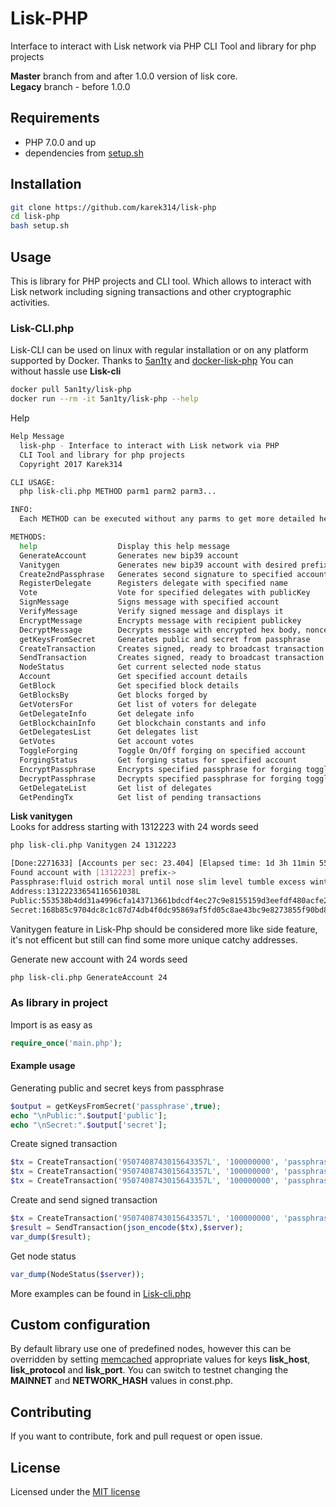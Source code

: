 # Lisk-PHP
Interface to interact with Lisk network via PHP
CLI Tool and library for php projects

<b>Master</b> branch from and after 1.0.0 version of lisk core.<br>
<b>Legacy</b> branch - before 1.0.0<br>

## Requirements
* PHP 7.0.0 and up
* dependencies from [setup.sh](https://github.com/karek314/lisk-php/blob/master/setup.sh)

## Installation
```sh
git clone https://github.com/karek314/lisk-php
cd lisk-php
bash setup.sh
```

## Usage
This is library for PHP projects and CLI tool. Which allows to interact with Lisk network including signing transactions and other cryptographic activities.

### Lisk-CLI.php
Lisk-CLI can be used on linux with regular installation or on any platform supported by Docker.
Thanks to [5an1ty](https://github.com/5an1ty/) and [docker-lisk-php](https://github.com/5an1ty/docker-lisk-php)
You can without hassle use <b>Lisk-cli</b>
```sh
docker pull 5an1ty/lisk-php
docker run --rm -it 5an1ty/lisk-php --help
 ```

Help
```sh
Help Message
  lisk-php - Interface to interact with Lisk network via PHP
  CLI Tool and library for php projects
  Copyright 2017 Karek314

CLI USAGE:
  php lisk-cli.php METHOD parm1 parm2 parm3...

INFO:
  Each METHOD can be executed without any parms to get more detailed help information which parms are needed.

METHODS:
  help                  Display this help message
  GenerateAccount       Generates new bip39 account
  Vanitygen             Generates new bip39 account with desired prefix
  Create2ndPassphrase   Generates second signature to specified account
  RegisterDelegate      Registers delegate with specified name
  Vote                  Vote for specified delegates with publicKey
  SignMessage           Signs message with specified account
  VerifyMessage         Verify signed message and displays it
  EncryptMessage        Encrypts message with recipient publickey
  DecryptMessage        Decrypts message with encrypted hex body, nonce and sender publickey
  getKeysFromSecret     Generates public and secret from passphrase
  CreateTransaction     Creates signed, ready to broadcast transaction
  SendTransaction       Creates signed, ready to broadcast transaction and then broadcast it
  NodeStatus            Get current selected node status
  Account               Get specified account details
  GetBlock              Get specified block details
  GetBlocksBy           Get blocks forged by
  GetVotersFor          Get list of voters for delegate
  GetDelegateInfo       Get delegate info
  GetBlockchainInfo     Get blockchain constants and info
  GetDelegatesList      Get delegates list
  GetVotes              Get account votes
  ToggleForging         Toggle On/Off forging on specified account
  ForgingStatus         Get forging status for specified account
  EncryptPassphrase     Encrypts specified passphrase for forging toggle
  DecryptPassphrase     Decrypts specified passphrase for forging toggle
  GetDelegateList       Get list of delegates
  GetPendingTx          Get list of pending transactions
  ```
  
  <b>Lisk vanitygen</b><br>
  Looks for address starting with 1312223 with 24 words seed
  ```sh
  php lisk-cli.php Vanitygen 24 1312223
  ```
  
  ```sh
  [Done:2271633] [Accounts per sec: 23.404] [Elapsed time: 1d 3h 11min 55s]
Found account with [1312223] prefix->
Passphrase:fluid ostrich moral until nose slim level tumble excess winter border ready allow reflect skill acid proud possible arm fade guide among myself myself
Address:13122233654116561038L
Public:553538b4dd31a4996cfa143713661bdcdf4ec27c9e8155159d3eefdf480acfe2
Secret:168b85c9704dc8c1c87d74db4f0dc95869af5fd05c8ae43bc9e8273855f90bd8553538b4dd31a4996cfa143713661bdcdf4ec27c9e8155159d3eefdf480acfe2
  ```
 Vanitygen feature in Lisk-Php should be considered more like side feature, it's not efficent but still can find some more unique catchy addresses.


  Generate new account with 24 words seed
  ```sh
  php lisk-cli.php GenerateAccount 24
  ```
  
  ### As library in project
  Import is as easy as
```php
require_once('main.php');
```
  #### Example usage
  Generating public and secret keys from passphrase
  ```php
  $output = getKeysFromSecret('passphrase',true);
  echo "\nPublic:".$output['public'];
  echo "\nSecret:".$output['secret'];
  ```
  Create signed transaction
  ```php
  $tx = CreateTransaction('9507408743015643357L', '100000000', 'passphrase', false, false, -10);
  $tx = CreateTransaction('9507408743015643357L', '100000000', 'passphrase1', 'passphrase2', false, -10);
  $tx = CreateTransaction('9507408743015643357L', '100000000', 'passphrase1', 'passphrase2', 'custom data', -10);
  ```
  Create and send signed transaction
  ```php
  $tx = CreateTransaction('9507408743015643357L', '100000000', 'passphrase', false, false, -10);
  $result = SendTransaction(json_encode($tx),$server);
  var_dump($result);
  ```
  Get node status
  ```php
  var_dump(NodeStatus($server));
  ```
  More examples can be found in [Lisk-cli.php](https://github.com/karek314/lisk-php/blob/master/lisk-cli.php)
  
  ## Custom configuration
  By default library use one of predefined nodes, however this can be overridden by setting [memcached](https://memcached.org) appropriate values for keys <b>lisk_host</b>, <b>lisk_protocol</b> and <b>lisk_port</b>.
  You can switch to testnet changing the <b>MAINNET</b> and <b>NETWORK_HASH</b> values in const.php.
  
 
 ## Contributing
If you want to contribute, fork and pull request or open issue.
        

## License
Licensed under the [MIT license](https://github.com/karek314/lisk-php/blob/master/LICENSE)
